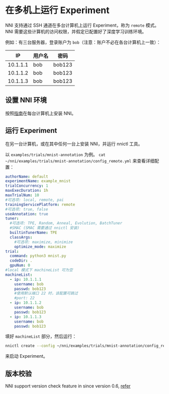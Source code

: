 # 在多机上运行 Experiment

NNI 支持通过 SSH 通道在多台计算机上运行 Experiment，称为 `remote` 模式。 NNI 需要这些计算机的访问权限，并假定已配置好了深度学习训练环境。

例如：有三台服务器，登录账户为 `bob`（注意：账户不必在各台计算机上一致）：

| IP       | 用户名 | 密码     |
| -------- | --- | ------ |
| 10.1.1.1 | bob | bob123 |
| 10.1.1.2 | bob | bob123 |
| 10.1.1.3 | bob | bob123 |

## 设置 NNI 环境

按照[指南](QuickStart.md)在每台计算机上安装 NNI。

## 运行 Experiment

在另一台计算机，或在其中任何一台上安装 NNI，并运行 nnictl 工具。

以 `examples/trials/mnist-annotation` 为例。 `cat ~/nni/examples/trials/mnist-annotation/config_remote.yml` 来查看详细配置：

```yaml
authorName: default
experimentName: example_mnist
trialConcurrency: 1
maxExecDuration: 1h
maxTrialNum: 10
#可选项: local, remote, pai
trainingServicePlatform: remote
#可选项: true, false
useAnnotation: true
tuner:
  #可选项: TPE, Random, Anneal, Evolution, BatchTuner
  #SMAC (SMAC 需要通过 nnictl 安装)
  builtinTunerName: TPE
  classArgs:
    #可选项: maximize, minimize
    optimize_mode: maximize
trial:
  command: python3 mnist.py
  codeDir: .
  gpuNum: 0
#local 模式下 machineList 可为空
machineList:
  - ip: 10.1.1.1
    username: bob
    passwd: bob123
    #使用默认端口 22 时，该配置可跳过
    #port: 22
  - ip: 10.1.1.2
    username: bob
    passwd: bob123
  - ip: 10.1.1.3
    username: bob
    passwd: bob123
```

填好 `machineList` 部分，然后运行：

```bash
nnictl create --config ~/nni/examples/trials/mnist-annotation/config_remote.yml
```

来启动 Experiment。

## 版本校验

NNI support version check feature in since version 0.6, [refer](PaiMode.md)